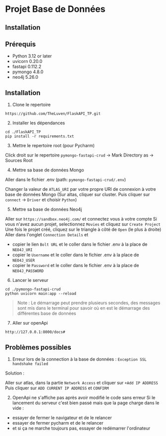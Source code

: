 # Projet Base de Données

## Installation

## Prérequis

- Python 3.12 or later
- uvicorn 0.20.0
- fastapi 0.112.2
- pymongo 4.8.0
- neo4j 5.26.0


## Installation

1. Clone le repertoire
```
https://github.com/TheLuven/FlaskAPI_TP.git
```
2. Installer les dépendances
```
cd ./FlaskAPI_TP
pip install -r requirements.txt
```

3. Mettre le repertoire root (pour Pycharm)

Click droit sur le repertoire `pymongo-fastapi-crud` -> Mark Directory as -> Sources Root

4. Mettre sa base de données Mongo

Aller dans le fichier .env (path: `pymongo-fastapi-crud/.env`) 

Changer la valeur de `ATLAS_URI` par votre propre URI de connexion à votre base de données Mongo 
(Sur altas, cliquer sur cluster. Puis cliquer sur `connect` -> `Driver` et choisir `Python`)

5. Mettre sa base de données Neo4j

Aller sur `https://sandbox.neo4j.com/` et connectez vous à votre compte
Si vous n'avez aucun projet, selectionnez `Movies` et cliquez sur `Create Project`
Une fois le projet créé, cliquez sur le triangle à côté de `Open` (le plus à droite)
Aller dans l'onglet `Connection Details` et
 - copier le lien `Bolt URL` et le coller dans le fichier .env à la place de `NEO4J_URI`
 - copier le `Username` et le coller dans le fichier .env à la place de `NEO4J_USER`
 - copier le `Password` et le coller dans le fichier .env à la place de `NEO4J_PASSWORD`


6. Lancer le serveur

```
cd ./pymongo-fastapi-crud
python uvicorn main:app --reload
```
>Note : Le démarrage peut prendre plusieurs secondes, des messages sont mis dans le terminal pour savoir où en est le démarrage des différentes base de données

7. Aller sur openApi
```
http://127.0.0.1:8000/docs#
```

## Problèmes possibles
1. Erreur lors de la connection à la base de données : `Exception SSL handshake failed`

Solution :

Aller sur atlas, dans la partie `Network Access` et cliquer sur `+Add IP ADDRESS`
Puis cliquer sur `ADD CURRENT IP ADDRESS` et `CONFIRM`

2. OpenApi ne s'affiche pas après avoir modifié le code sans erreur
Si le lancement du serveur c'est bien passé mais que la page charge dans le vide :
 - essayer de fermer le navigateur et de le relancer
 - essayer de fermer pycharm et de le relancer
 - et si ça ne marche toujours pas, essayer de redémarrer l'ordinateur

